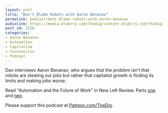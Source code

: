 ```yaml
---
layout: post
title: "Don't Blame Robots with Aaron Benanav"
permalink: podcast/dont-blame-robots-with-aaron-benanav
audiolink: https://media.blubrry.com/thedig/content.blubrry.com/thedig/The_Dig-EP_255-Benanav.mp3
post_id: 1526
categories: 
- Aaron Benanav
- Automation
- Capitalism
- Coronavirus
- Podcast
---
```


Dan interviews Aaron Benanav, who argues that the problem isn't that robots are stealing our jobs but rather that capitalist growth is finding its limits and making jobs worse.

Read "Automation and the Future of Work" in 
New Left Review. Parts 
[one](https://newleftreview.org/issues/II119/articles/aaron-benanav-automation-and-the-future-of-work-1) and 
[two](https://newleftreview.org/issues/II120/articles/aaron-benanav-automation-and-the-future-of-work-2).

Please support this podcast at 
[Patreon.com/TheDig](http://Patreon.com/TheDig).